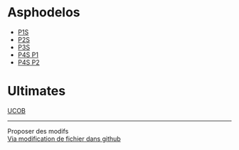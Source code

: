 # Asphodelos 

- [P1S](./asphodelos/P1S)
- [P2S](./asphodelos/P2S)
- [P3S](./asphodelos/P3S)
- [P4S P1](./asphodelos/P4SP1)
- [P4S P2](./asphodelos/P4SP1)

# Ultimates
[UCOB](./ultimates/ucob)


* * *

Proposer des modifs  
[Via modification de fichier dans github](https://github.com/rerevival/rerevival.github.io)
